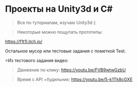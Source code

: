 # Проекты на Unity3d и C#
>Все по туториалам, изучаю Unity3d (:  


>Некоторые можно пощупать прототипы:  

https://f1t1l.itch.io/  


Остальное мусор или тестовые задания с пометкой Test.  


=Из тестового задания видео:  

>Движение по клику: https://youtu.be/FVB9wtwGzbU    

>Время с API +будильник: https://youtu.be/5-k1Tk8cGXE   




